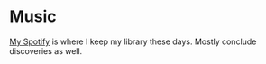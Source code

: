 # Music

[My Spotify](https://open.spotify.com/user/11124001375?si=71f82680d2a947ad) is where I keep my library these days.
Mostly conclude discoveries as well.
